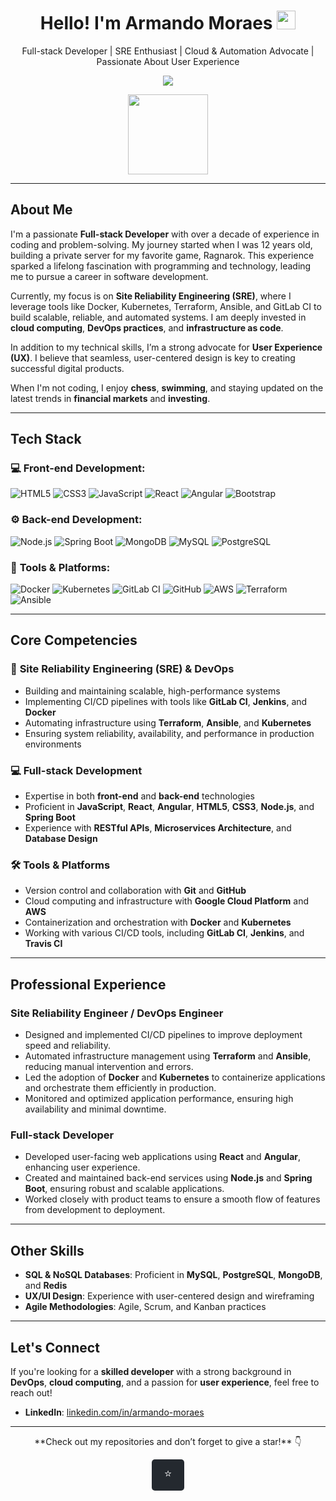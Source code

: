 <h1 align="center">Hello! I'm Armando Moraes <img src="https://raw.githubusercontent.com/kaueMarques/kaueMarques/master/hi.gif" width="30px"></h1>

<p align="center">Full-stack Developer | SRE Enthusiast | Cloud & Automation Advocate | Passionate About User Experience</p>

<p align="center">
  <img src="https://github-readme-stats.vercel.app/api?username=MoraesArmando&show_icons=true&hide_border=true&theme=dracula" />
</p>

<p align="center">
  <img src="https://github-readme-stats.anuraghazra1.vercel.app/api/top-langs/?username=MoraesArmando&layout=compact&hide_border=true&theme=dracula" height="128" />
</p>

---

## About Me

I'm a passionate **Full-stack Developer** with over a decade of experience in coding and problem-solving. My journey started when I was 12 years old, building a private server for my favorite game, Ragnarok. This experience sparked a lifelong fascination with programming and technology, leading me to pursue a career in software development.

Currently, my focus is on **Site Reliability Engineering (SRE)**, where I leverage tools like Docker, Kubernetes, Terraform, Ansible, and GitLab CI to build scalable, reliable, and automated systems. I am deeply invested in **cloud computing**, **DevOps practices**, and **infrastructure as code**.

In addition to my technical skills, I’m a strong advocate for **User Experience (UX)**. I believe that seamless, user-centered design is key to creating successful digital products.

When I'm not coding, I enjoy **chess**, **swimming**, and staying updated on the latest trends in **financial markets** and **investing**.

---

## Tech Stack

### 💻 **Front-end Development:**

<p>
  <img src="https://img.shields.io/badge/-HTML5-E34F26?style=flat&logo=html5&logoColor=white" alt="HTML5" />
  <img src="https://img.shields.io/badge/-CSS3-1572B6?style=flat&logo=css3&logoColor=white" alt="CSS3" />
  <img src="https://img.shields.io/badge/-JavaScript-eed718?style=flat&logo=javascript&logoColor=ffffff" alt="JavaScript" />
  <img src="https://img.shields.io/badge/-React-000000?style=flat&logo=react&logoColor=00c8ff" alt="React" />
  <img src="https://img.shields.io/badge/-Angular-red?style=flat&logo=angular&logoColor=ffffff" alt="Angular" />
  <img src="https://img.shields.io/badge/-Bootstrap-563D7C?style=flat&logo=bootstrap&logoColor=white" alt="Bootstrap" />
</p>

### ⚙️ **Back-end Development:**

<p>
  <img src="https://img.shields.io/badge/-Node.js-3C873A?style=flat&logo=Node.js&logoColor=white" alt="Node.js" />
  <img src="https://img.shields.io/badge/Spring%20Boot-6DB33F?logo=spring&logoColor=white" alt="Spring Boot" />
  <img src="https://img.shields.io/badge/-MongoDB-4DB33D?style=flat&logo=mongodb&logoColor=FFFFFF" alt="MongoDB" />
  <img src="https://img.shields.io/badge/-MySQL-F29111?style=flat&logo=mysql&logoColor=FFFFFF" alt="MySQL" />
  <img src="https://img.shields.io/badge/-PostgreSQL-336791?style=flat&logo=postgresql&logoColor=white" alt="PostgreSQL" />
</p>

### 🔧 **Tools & Platforms:**

<p>
  <img src="https://img.shields.io/badge/-Docker-2496ED?style=flat&logo=docker&logoColor=white" alt="Docker" />
  <img src="https://img.shields.io/badge/-Kubernetes-326CE5?style=flat&logo=kubernetes&logoColor=white" alt="Kubernetes" />
  <img src="https://img.shields.io/badge/-GitLab%20CI-FCA121?style=flat&logo=gitlab&logoColor=white" alt="GitLab CI" />
  <img src="https://img.shields.io/badge/-GitHub-000000?style=flat&logo=github&logoColor=white" alt="GitHub" />
  <img src="https://img.shields.io/badge/-AWS-232F3E?style=flat&logo=amazonaws&logoColor=white" alt="AWS" />
  <img src="https://img.shields.io/badge/-Terraform-7B42BC?style=flat&logo=terraform&logoColor=white" alt="Terraform" />
  <img src="https://img.shields.io/badge/-Ansible-001D3D?style=flat&logo=ansible&logoColor=white" alt="Ansible" />
</p>

---

## Core Competencies

### 🚀 **Site Reliability Engineering (SRE) & DevOps**

- Building and maintaining scalable, high-performance systems
- Implementing CI/CD pipelines with tools like **GitLab CI**, **Jenkins**, and **Docker**
- Automating infrastructure using **Terraform**, **Ansible**, and **Kubernetes**
- Ensuring system reliability, availability, and performance in production environments

### 💻 **Full-stack Development**

- Expertise in both **front-end** and **back-end** technologies
- Proficient in **JavaScript**, **React**, **Angular**, **HTML5**, **CSS3**, **Node.js**, and **Spring Boot**
- Experience with **RESTful APIs**, **Microservices Architecture**, and **Database Design**

### 🛠 **Tools & Platforms**

- Version control and collaboration with **Git** and **GitHub**
- Cloud computing and infrastructure with **Google Cloud Platform** and **AWS**
- Containerization and orchestration with **Docker** and **Kubernetes**
- Working with various CI/CD tools, including **GitLab CI**, **Jenkins**, and **Travis CI**

---

## Professional Experience

### Site Reliability Engineer / DevOps Engineer

- Designed and implemented CI/CD pipelines to improve deployment speed and reliability.
- Automated infrastructure management using **Terraform** and **Ansible**, reducing manual intervention and errors.
- Led the adoption of **Docker** and **Kubernetes** to containerize applications and orchestrate them efficiently in production.
- Monitored and optimized application performance, ensuring high availability and minimal downtime.

### Full-stack Developer

- Developed user-facing web applications using **React** and **Angular**, enhancing user experience.
- Created and maintained back-end services using **Node.js** and **Spring Boot**, ensuring robust and scalable applications.
- Worked closely with product teams to ensure a smooth flow of features from development to deployment.

---

## Other Skills

- **SQL & NoSQL Databases**: Proficient in **MySQL**, **PostgreSQL**, **MongoDB**, and **Redis**
- **UX/UI Design**: Experience with user-centered design and wireframing
- **Agile Methodologies**: Agile, Scrum, and Kanban practices

---

## Let's Connect

If you're looking for a **skilled developer** with a strong background in **DevOps**, **cloud computing**, and a passion for **user experience**, feel free to reach out!

- **LinkedIn**: [linkedin.com/in/armando-moraes](https://www.linkedin.com/in/armando-moraes/)

---

<p align="center">
  **Check out my repositories and don’t forget to give a star!** 👇
</p>
<p align="center">
  <a href="https://github.com/moraesarmando" target="_blank" class="btn-favorite">
    <button style="font-size: 18px; padding: 10px 20px; background-color: #24292f; color: white; border: none; border-radius: 5px; cursor: pointer;">
        <i class="fas fa-star"></i> ⭐
    </button>
  </a>
</p>
